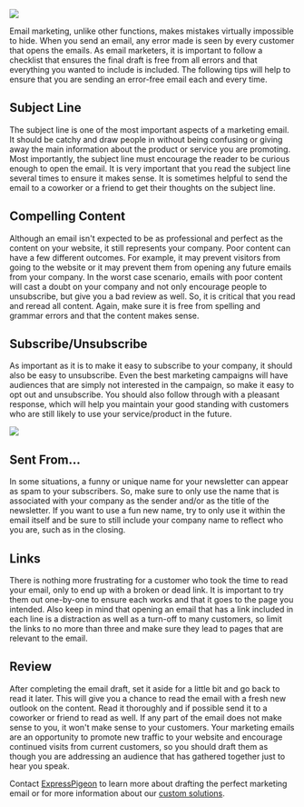 ![](/blog/images/2016/Blog_3_Header.png)

Email marketing, unlike other functions, makes mistakes virtually impossible to hide.
When you send an email, any error made is seen by every customer that opens the emails.
As email marketers, it is important to follow a checklist that ensures the final draft is free from all errors and that
everything you wanted to include is included. The following tips will help to ensure that you are sending an error-free
email each and every time.



## Subject Line

The subject line is one of the most important aspects of a marketing email. It should be catchy and draw people
in without being confusing or giving away the main information about the product or service you are promoting.
Most importantly, the subject line must encourage the reader to be curious enough to open the email. It is very
important that you read the subject line several times to ensure it makes sense. It is sometimes helpful to send
the email to a coworker or a friend to get their thoughts on the subject line.

## Compelling Content

Although an email isn't expected to be as professional and perfect as the content on your website, it still
represents your company. Poor content can have a few different outcomes. For example, it may prevent visitors
from going to the website or it may prevent them from opening any future emails from your company. In the worst case
scenario, emails with poor content will cast a doubt on your company and not only encourage people to unsubscribe,
but give you a bad review as well. So, it is critical that you read and reread all content. Again, make sure it is
free from spelling and grammar errors and that the content makes sense.

## Subscribe/Unsubscribe

As important as it is to make it easy to subscribe to your company, it should also be easy to unsubscribe. Even
the best marketing campaigns will have audiences that are simply not interested in the campaign, so make it easy to
opt out and unsubscribe. You should also follow through with a pleasant response, which will help you maintain
your good standing with customers who are still likely to use your service/product in the future.

![](/blog/images/2016/Blog_3_Body.png)

## Sent From...

In some situations, a funny or unique name for your newsletter can appear as spam to your subscribers.
So, make sure to only use the name that is associated with your company as the sender and/or as the title of
the newsletter. If you want to use a fun new name, try to only use it within the email itself and be sure to
still include your company name to reflect who you are, such as in the closing.

## Links

There is nothing more frustrating for a customer who took the time to read your email, only to end up with a
broken or dead link. It is important to try them out one-by-one to ensure each works and that it goes to the page
you intended. Also keep in mind that opening an email that has a link included in each line is a distraction as
well as a turn-off to many customers, so limit the links to no more than three and make sure they lead to pages
that are relevant to the email.

## Review

After completing the email draft, set it aside for a little bit and go back to read it later. This will give you
a chance to read the email with a fresh new outlook on the content. Read it thoroughly and if possible send it to
a coworker or friend to read as well. If any part of the email does not make sense to you, it won't make sense
to your customers. Your marketing emails are an opportunity to promote new traffic to your website and encourage
continued visits from current customers, so you should draft them as though you are addressing an audience that
has gathered together just to hear you speak.


Contact [ExpressPigeon](https://expresspigeon.com/support) to learn more about drafting the perfect marketing email
or for more information about our [custom solutions](https://expresspigeon.com/solutions).


